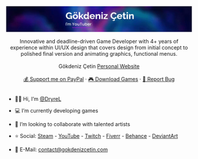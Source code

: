 <!-- PROFILE LOGO -->
<br />
<p align="center">
  <a href="https://github.com/DryreL/">
    <img src="assets/img/Banner.gif" alt="Banner">
  </a>

  <!-- <h3 align="center">Gökdeniz Çetin</h3> -->

  <p align="center">
    Innovative and deadline-driven Game Developer with 4+ years of experience within UI/UX design that covers  design from initial concept to polished final version and animating graphics, functional menus.
	<br />
	<br />
	Gökdeniz Çetin <a href="https://gokdenizcetin.com">Personal Website</a>
	<br />
	<br />
	<a href="https://www.paypal.com/donate?hosted_button_id=Z37EHTDSQG7D4">💰 Support me on PayPal</a>
    ·
	<a href="https://dryrel.itch.io">🎮 Download Games</a>
    ·
    <a href="mailto:contact@gokdenizcetin.com">🔴 Report Bug</a>
	<br />
	<br />

- 👦🏻 Hi, I’m <a href="#">@DryreL</a>
- 💻 I’m currently developing games
- 💜 I’m looking to collaborate with talented artists
- ⭐️ Social: <a href="https://steamcommunity.com/id/DryreL/">Steam</a> - <a href="https://youtube.com/c/DryreL">YouTube</a> - <a href="https://twitch.tv/DryreL">Twitch</a> - <a href="https://fiverr/DryreL/">Fiverr</a> - <a href="https://behance.net/DryreL">Behance</a> - <a href="https://deviantart.com/dryrel">DeviantArt</a>
- 📧 E-Mail: contact@gokdenizcetin.com

  </p>
</p>

<!---
DryreL/DryreL is a ✨ special ✨ repository because its `README.md` (this file) appears on your GitHub profile.
You can click the Preview link to take a look at your changes.
--->
